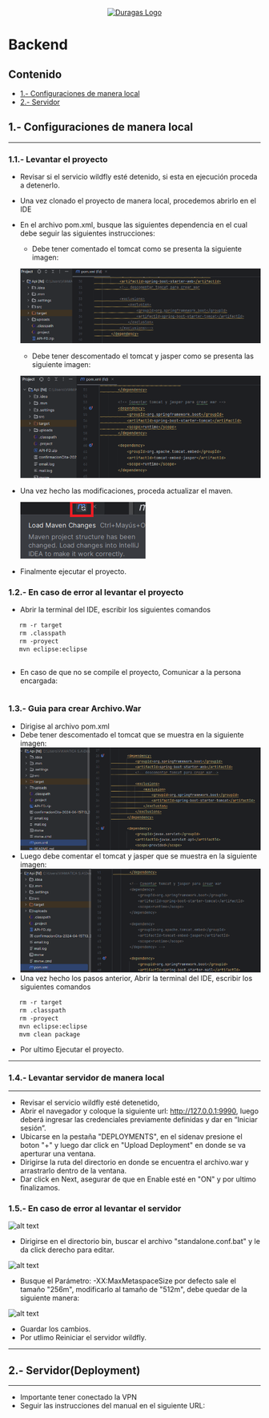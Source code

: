 <p align="center"><a href="#" target="_blank"><img src="https://duragaspromo.com/img/logo.png" width="400" alt="Duragas Logo"></a></p>

 
# Backend
## Contenido
- [1.- Configuraciones de manera local](#1--configuraciones-de-manera-local)
- [2.- Servidor](#2--servidordeployment)


## 1.- Configuraciones de manera local
---
### 1.1.- Levantar el proyecto
- Revisar si el servicio wildfly esté detenido, si esta en ejecución proceda a detenerlo.
- Una vez clonado el proyecto de manera local, procedemos abrirlo en el IDE 
- En el archivo pom.xml, busque las siguientes dependencia en el cual debe seguir las siguientes instrucciones:
   
   * Debe tener comentado el tomcat como se presenta la siguiente imagen:

   ![alt text](./src/img/tomcat.png)

   * Debe tener descomentado el tomcat y jasper como se presenta las siguiente imagen:

   ![alt text](./src/img/tomcat_jasper.png)


- Una vez hecho las modificaciones, proceda actualizar el maven.

   ![alt text](./src/img/maven.png)

- Finalmente ejecutar el proyecto.


### 1.2.- En caso de error al levantar el proyecto

- Abrir la terminal del IDE, escribir los siguientes comandos
```
   rm -r target
   rm .classpath
   rm -proyect
   mvn eclipse:eclipse
   
```
- En caso de que no se compile el proyecto, Comunicar a la persona encargada: 
```
```

### 1.3.- Guia para crear Archivo.War
 - Dirigise al archivo pom.xml
 - Debe tener descomentado el tomcat que se muestra en la siguiente imagen:
![alt text](./src/img/pom.png)
- Luego debe comentar el tomcat y jasper que se muestra en la siguiente imagen:
![alt text](./src/img/pom.xml.png)
- Una vez hecho los pasos anterior, Abrir la terminal del IDE, escribir los siguientes comandos
```
   rm -r target
   rm .classpath
   rm -proyect
   mvn eclipse:eclipse
   mvm clean package
```
- Por ultimo Ejecutar el proyecto.


---
### 1.4.- Levantar servidor de manera local
---
 - Revisar el servicio wildfly esté detenetido, 
- Abrir el navegador y coloque la siguiente url: http://127.0.0.1:9990, luego deberá ingresar las credenciales previamente definidas y dar en “Iniciar sesión”.
- Ubicarse en la pestaña "DEPLOYMENTS", en el sidenav presione el boton "+" y luego dar click en "Upload Deployment" en donde se va aperturar una ventana.
- Dirigirse la ruta del directorio en donde se encuentra el archivo.war y arrastrarlo dentro de la ventana.
- Dar click en Next, asegurar de que en Enable esté en "ON" y por ultimo finalizamos. 

<!-- - Revisar el servicio wildfly esté detenetido
- Seguir las instrucciones del manual en el siguiente URL:
```
 
``` -->



### 1.5.- En caso de error al levantar el servidor

![alt text](./src/img/error.png)

- Dirigirse en el directorio bin, buscar el archivo "standalone.conf.bat" y le da click derecho para editar.

![alt text](./src/img/Wildfly-bin.png)

-  Busque el Parámetro: -XX:MaxMetaspaceSize por defecto sale el tamaño "256m", modificarlo al tamaño de "512m", debe quedar de la siguiente manera:

![alt text](./src/img/standalone.bat.png)

- Guardar los cambios.
- Por utlimo Reiniciar el servidor wildfly.

<!-- - En caso de error , digirse al URL y siga las siguientes instrucciones 
```
 
``` 
 - Si exite problema al levantar el servidor, comuniquese con la persona encargada.
 ```
 
```
-->


---
## 2.- Servidor(Deployment)
---
- Importante tener conectado la VPN
- Seguir las instrucciones del manual en el siguiente URL:
```
 
```

